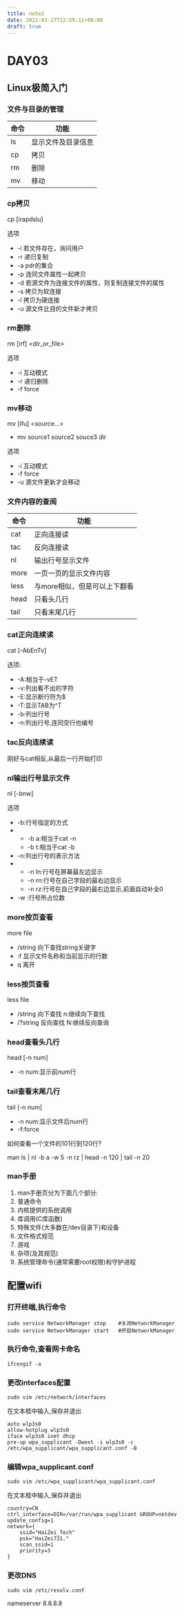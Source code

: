 ```yaml
---
title: note2
date: 2022-03-27T22:59:11+08:00
draft: true
---
```

# DAY03

## Linux极简入门

### 文件与目录的管理

| 命令 | 功能               |
| ---- | ------------------ |
| ls   | 显示文件及目录信息 |
| cp   | 拷贝               |
| rm   | 删除               |
| mv   | 移动               |

### cp拷贝

cp [irapdslu] <sour> <dest>

选项

- -i	若文件存在，询问用户
- -r	递归复制
- -a	pdr的集合
- -p	连同文件属性一起拷贝
- -d	若源文件为连接文件的属性，则复制连接文件的属性
- -s	拷贝为软连接
- -l	拷贝为硬连接
- -u	源文件比目的文件新才拷贝

### rm删除

rm [irf] <dir_or_file>

选项

- -i	互动模式
- -r	递归删除
- -f	force



### mv移动

mv [ifu] <source...> <dest>

- mv source1 source2 souce3 dir

选项

- -i	互动模式
- -f	force
- -u	源文件更新才会移动



### 文件内容的查阅

| 命令 | 功能                         |
| ---- | ---------------------------- |
| cat  | 正向连接读                   |
| tac  | 反向连接读                   |
| nl   | 输出行号显示文件             |
| more | 一页一页的显示文件内容       |
| less | 与more相似，但是可以上下翻看 |
| head | 只看头几行                   |
| tail | 只看末尾几行                 |



### cat正向连续读

cat [-AbEnTv] <file>

选项:

- -A:相当于-vET
- -v:列出看不出的字符
- -E:显示断行符为$
- -T:显示TAB为^T
- -b:列出行号
- -n:列出行号,连同空行也编号



### tac反向连续读

刚好与cat相反,从最后一行开始打印



### nl输出行号显示文件

nl [-bnw] <file>

选项

- -b:行号指定的方式
- - -b a:相当于cat -n
  - -b t:相当于cat -b
- -n:列出行号的表示方法
- - -n ln:行号在屏幕最左边显示
  - -n rn:行号在自己字段的最右边显示
  - -n rz:行号在自己字段的最右边显示,前面自动补全0
- -w <num>:行号所占位数



### more按页查看

more file

- /string	向下查找string关键字
- :f	显示文件名称和当前显示的行数
- q	离开



### less按页查看

less file

- /string	向下查找	n:继续向下查找
- /?string	反向查找	N:继续反向查询



### head查看头几行

head [-n num] <file>

- -n num:显示前num行



### tail查看末尾几行

tail [-n num] <file>

- -n num:显示文件后num行
- -f:force



如何查看一个文件的101行到120行?

man ls | nl -b a -w 5 -n rz | head -n 120 | tail -n 20



### man手册

1. man手册页分为下面几个部分:
2. 普通命令
3. 内核提供的系统调用
4. 库调用(C库函数)
5. 特殊文件(大多数在/dev目录下)和设备
6. 文件格式规范
7. 游戏
8. 杂项(及其规范)
9. 系统管理命令(通常需要root权限)和守护进程







## 配置wifi

### 打开终端,执行命令

```
sudo service NetworkManager stop	#关闭NetworkManager
sudo service NetworkManager start	#开启NetworkManager
```

### 执行命令,查看网卡命名

```
ifcongif -a
```

### 更改interfaces配置

```
sudo vim /etc/network/interfaces
```

在文本框中输入,保存并退出

```
auto wlp3s0
allow-hotplug wlp3s0
iface wlp3s0 inet dhcp
pre-up wpa_supplicant -Dwext -i wlp3s0 -c /etc/wpa_supplicant/wpa_supplicant.conf -B
```

### 编辑wpa_supplicant.conf

```
sudo vim /etc/wpa_supplicant/wpa_supplicant.conf 
```

在文本框中输入,保存并退出

```
country=CN
ctrl_interface=DIR=/var/run/wpa_supplicant GROUP=netdev
update_config=1
network={
    ssid="HaiZei_Tech"
    psk="HaiZei731."
    scan_ssid=1
    priority=3
}
```

### 更改DNS

```
sudo vim /etc/resolv.conf
```

nameserver 8.8.8.8
